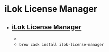 # iLok License Manager
- [iLok License Manager](https://ilok.com/#!license-manager)
  - 
  - 
  - `brew cask install ilok-license-manager`
